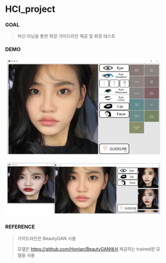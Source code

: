 # HCI_project

### GOAL

> 머신 러닝을 통한 화장 가이드라인 제공 및 화장 테스트

### DEMO

![img](./images/demo1.png)

![img](./images/demo2.png)

### REFERENCE

> 가이드라인은 BeautyGAN 사용
>
> 모델은 https://github.com/Honlan/BeautyGAN에서 제공하는 trained된 모델을 사용





